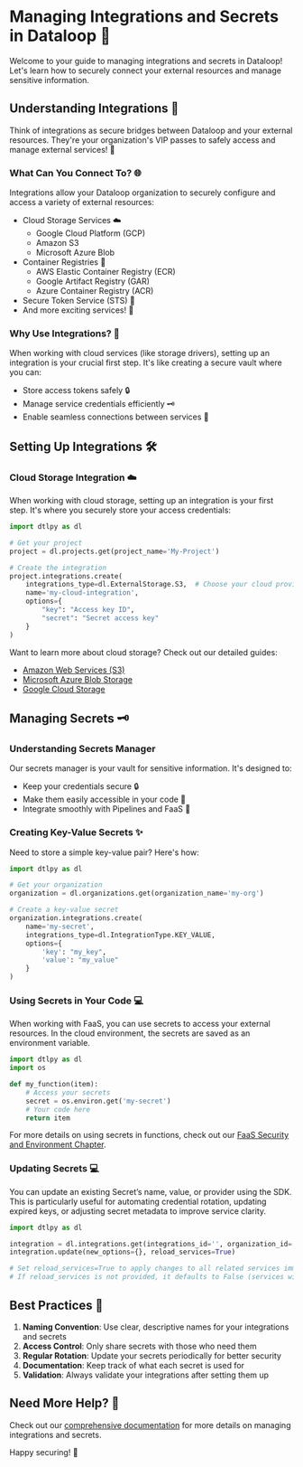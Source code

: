# Managing Integrations and Secrets in Dataloop 🔐

Welcome to your guide to managing integrations and secrets in Dataloop! Let's learn how to securely connect your external resources and manage sensitive information.

## Understanding Integrations 🔗

Think of integrations as secure bridges between Dataloop and your external resources. They're your organization's VIP passes to safely access and manage external services! 🎫

### What Can You Connect To? 🌐

Integrations allow your Dataloop organization to securely configure and access a variety of external resources:

- Cloud Storage Services ☁️
  - Google Cloud Platform (GCP)
  - Amazon S3
  - Microsoft Azure Blob
- Container Registries 🐳
  - AWS Elastic Container Registry (ECR)
  - Google Artifact Registry (GAR)
  - Azure Container Registry (ACR)
- Secure Token Service (STS) 🔑
- And more exciting services! 🚀

### Why Use Integrations? 🎯

When working with cloud services (like storage drivers), setting up an integration is your crucial first step. It's like creating a secure vault where you can:
- Store access tokens safely 🔒
- Manage service credentials efficiently 🗝️
- Enable seamless connections between services 🤝

## Setting Up Integrations 🛠️

### Cloud Storage Integration ☁️

When working with cloud storage, setting up an integration is your first step. It's where you securely store your access credentials:

```python
import dtlpy as dl

# Get your project
project = dl.projects.get(project_name='My-Project')

# Create the integration
project.integrations.create(
    integrations_type=dl.ExternalStorage.S3,  # Choose your cloud provider type
    name='my-cloud-integration',
    options={
        "key": "Access key ID",
        "secret": "Secret access key"
    }
)
```

Want to learn more about cloud storage? Check out our detailed guides:
- [Amazon Web Services (S3)](/tutorials/data_management/external_storage_drivers/aws_s3/chapter.md)
- [Microsoft Azure Blob Storage](/tutorials/data_management/external_storage_drivers/azure_blob/chapter.md)
- [Google Cloud Storage](/tutorials/data_management/external_storage_drivers/gcs/chapter.md)

## Managing Secrets 🗝️

### Understanding Secrets Manager

Our secrets manager is your vault for sensitive information. It's designed to:
- Keep your credentials secure 🔒
- Make them easily accessible in your code 🎯
- Integrate smoothly with Pipelines and FaaS 🔄

### Creating Key-Value Secrets ✨

Need to store a simple key-value pair? Here's how:

```python
import dtlpy as dl

# Get your organization
organization = dl.organizations.get(organization_name='my-org')

# Create a key-value secret
organization.integrations.create(
    name='my-secret',
    integrations_type=dl.IntegrationType.KEY_VALUE,
    options={
        'key': "my_key",
        'value': "my_value"
    }
)
```

### Using Secrets in Your Code 💻

When working with FaaS, you can use secrets to access your external resources. 
In the cloud environment, the secrets are saved as an environment variable.

```python
import dtlpy as dl
import os

def my_function(item):
    # Access your secrets
    secret = os.environ.get('my-secret')
    # Your code here
    return item
```


For more details on using secrets in functions, check out our [FaaS Security and Environment Chapter](https://developers.dataloop.ai/tutorials/faas_applications/service_configurations/chapter#-security-and-environment).

### Updating Secrets 💻

You can update an existing Secret’s name, value, or provider using the SDK. This is particularly useful for automating credential rotation, updating expired keys, or adjusting secret metadata to improve service clarity.

```python
import dtlpy as dl

integration = dl.integrations.get(integrations_id='', organization_id='')
integration.update(new_options={}, reload_services=True)

# Set reload_services=True to apply changes to all related services immediately.
# If reload_services is not provided, it defaults to False (services will not be reloaded automatically).
```

## Best Practices 🌟

1. **Naming Convention**: Use clear, descriptive names for your integrations and secrets
2. **Access Control**: Only share secrets with those who need them
3. **Regular Rotation**: Update your secrets periodically for better security
4. **Documentation**: Keep track of what each secret is used for
5. **Validation**: Always validate your integrations after setting them up

## Need More Help? 🤔

Check out our [comprehensive documentation](https://docs.dataloop.ai/docs/welcome) for more details on managing integrations and secrets.

Happy securing! 🚀
